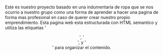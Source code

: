 Este es nuestro proyecto basado en una indumentaria de ropa que se nos ocurrio a nuestro grupo como una forma de aprender a hacer una pagina de forma mas profesional en caso de querer crear nuestro propio emprendimiento. Esta pagina web esta estructurada con HTML semantico y utiliza las etiquetas '<header>', '<main>', y '<footer>' para organizar el contenido.